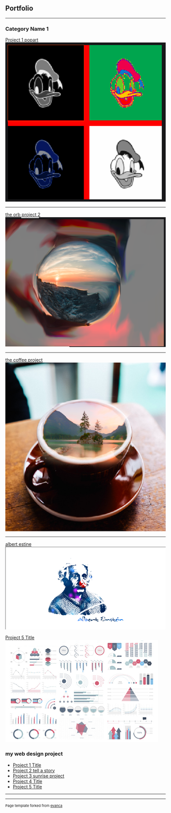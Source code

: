 ## Portfolio

---

### Category Name 1 

[Project 1 popart](/sample_page)
<img src="images/popart.png?raw=true"/>

---
[the orb project 2](/pdf/sample_presentation.pdf)
<img src="images/the orb .png?raw=true"/>

---
[the coffee project](http://example.com/)
<img src="images/the cup of joe.png?raw=true"/>

---
[albert estine](http://example.com/)
<img src="images/albert.png?raw=true"/>

[Project 5 Title](http://example.com/)
<img src="images/dummy_thumbnail.jpg?raw=true"/>
### my web design project

- [Project 1 Title](http://example.com/)
- [Project 2 tell a story](https://trinket.io/html/b343e09381)
- [Project 3 sunrise project](https://trinket.io/html/1a1620ecbe)
- [Project 4 Title](http://example.com/)
- [Project 5 Title](http://example.com/)

---




---
<p style="font-size:11px">Page template forked from <a href="https://github.com/evanca/quick-portfolio">evanca</a></p>
<!-- Remove above link if you don't want to attibute -->
